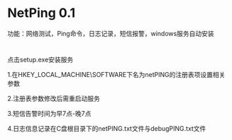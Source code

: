 # NetPing 0.1
功能：网络测试，Ping命令，日志记录，短信报警，windows服务自动安装
# 
点击setup.exe安装服务

1.在HKEY_LOCAL_MACHINE\SOFTWARE下名为netPING的注册表项设置相关参数

2.注册表参数修改后需重启动服务

3.短信告警时间为早7点-晚7点

4.日志信息记录在C盘根目录下的netPING.txt文件与debugPING.txt文件
